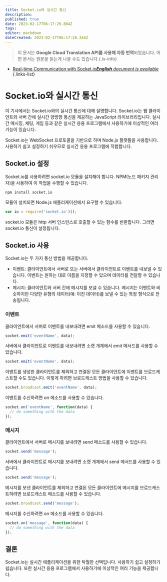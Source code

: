 ```yaml
---
title: Socket.io와 실시간 통신
description: 
published: true
date: 2023-02-17T06:17:29.804Z
tags: 
editor: markdown
dateCreated: 2023-02-17T06:17:28.344Z
---
```


> 이 문서는 **Google Cloud Translation API를 사용해 자동 번역**되었습니다.
어떤 문서는 원문을 읽는게 나을 수도 있습니다.{.is-info}



- [Real-time Communication with Socket.io***English** document is available*](/en/Knowledge-base/Backend/real-time-communication-with-socket-io)
{.links-list}



# Socket.io와 실시간 통신

이 기사에서는 Socket.io와의 실시간 통신에 대해 설명합니다. Socket.io는 웹 클라이언트와 서버 간에 실시간 양방향 통신을 제공하는 JavaScript 라이브러리입니다. 실시간 메시징, 채팅, 게임 등과 같은 실시간 응용 프로그램에서 사용하기에 이상적인 여러 기능이 있습니다.

Socket.io는 WebSocket 프로토콜을 기반으로 하며 Node.js 플랫폼을 사용합니다. 사용하기 쉽고 설정하기 쉬우므로 실시간 응용 프로그램에 적합합니다.

## Socket.io 설정

Socket.io를 사용하려면 socket.io 모듈을 설치해야 합니다. NPM(노드 패키지 관리자)을 사용하여 이 작업을 수행할 수 있습니다.

```
npm install socket.io
```

모듈이 설치되면 Node.js 애플리케이션에서 요구할 수 있습니다.

```javascript
var io = require('socket.io')();
```

socket.io 모듈은 http 서버 인스턴스로 호출할 수 있는 함수를 반환합니다. 그러면 socket.io 통신이 설정됩니다.

## Socket.io 사용

Socket.io는 두 가지 통신 방법을 제공합니다.

* 이벤트: 클라이언트에서 서버로 또는 서버에서 클라이언트로 이벤트를 내보낼 수 있습니다. 이벤트는 원하는 대로 이름을 지정할 수 있으며 데이터를 전달할 수 있습니다.
* 메시지: 클라이언트와 서버 간에 메시지를 보낼 수 있습니다. 메시지는 이벤트와 비슷하지만 다양한 유형의 데이터(예: 이진 데이터)를 보낼 수 있는 특정 형식으로 전송됩니다.

### 이벤트

클라이언트에서 서버로 이벤트를 내보내려면 emit 메소드를 사용할 수 있습니다.

```javascript
socket.emit('eventName', data);
```

서버에서 클라이언트로 이벤트를 내보내려면 소켓 개체에서 emit 메서드를 사용할 수 있습니다.

```javascript
socket.emit('eventName', data);
```

이벤트를 생성한 클라이언트를 제외하고 연결된 모든 클라이언트에 이벤트를 브로드캐스트할 수도 있습니다. 이렇게 하려면 브로드캐스트 방법을 사용할 수 있습니다.

```javascript
socket.broadcast.emit('eventName', data);
```

이벤트를 수신하려면 on 메소드를 사용할 수 있습니다.

```javascript
socket.on('eventName', function(data) {
  // do something with the data
});
```

### 메시지

클라이언트에서 서버로 메시지를 보내려면 send 메소드를 사용할 수 있습니다.

```javascript
socket.send('message');
```

서버에서 클라이언트로 메시지를 보내려면 소켓 개체에서 send 메서드를 사용할 수 있습니다.

```javascript
socket.send('message');
```

메시지를 보낸 클라이언트를 제외하고 연결된 모든 클라이언트에 메시지를 브로드캐스트하려면 브로드캐스트 메소드를 사용할 수 있습니다.

```javascript
socket.broadcast.send('message');
```

메시지를 수신하려면 on 메소드를 사용할 수 있습니다.

```javascript
socket.on('message', function(data) {
  // do something with the data
});
```

## 결론

Socket.io는 실시간 애플리케이션을 위한 탁월한 선택입니다. 사용하기 쉽고 설정하기 쉽습니다. 또한 실시간 응용 프로그램에서 사용하기에 이상적인 여러 기능을 제공합니다.